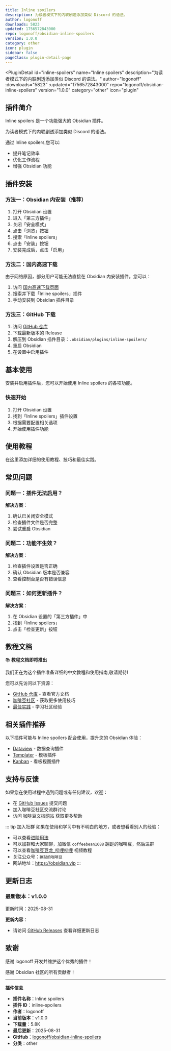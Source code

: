 ```yaml
---
title: Inline spoilers
description: 为读者模式下的内联剧透添加类似 Discord 的语法。
author: logonoff
downloads: 5823
updated: 1756572843000
repo: logonoff/obsidian-inline-spoilers
version: 1.0.0
category: other
icon: plugin
sidebar: false
pageClass: plugin-detail-page
---
```


<PluginDetail
  id="inline-spoilers"
  name="Inline spoilers"
  description="为读者模式下的内联剧透添加类似 Discord 的语法。"
  author="logonoff"
  :downloads="5823"
  :updated="1756572843000"
  repo="logonoff/obsidian-inline-spoilers"
  version="1.0.0"
  category="other"
  icon="plugin"
>

<!-- AUTO_GENERATED_START -->
## 插件简介

Inline spoilers 是一个功能强大的 Obsidian 插件。

为读者模式下的内联剧透添加类似 Discord 的语法。

通过 Inline spoilers,您可以:

- 提升笔记效率
- 优化工作流程
- 增强 Obsidian 功能

<!-- AUTO_GENERATED_END -->

<!-- AUTO_GENERATED_START -->
## 插件安装

### 方法一：Obsidian 内安装（推荐）

1. 打开 Obsidian 设置
2. 进入「第三方插件」
3. 关闭「安全模式」
4. 点击「浏览」按钮
5. 搜索「Inline spoilers」
6. 点击「安装」按钮
7. 安装完成后，点击「启用」

### 方法二：国内高速下载

由于网络原因，部分用户可能无法直接在 Obsidian 内安装插件。您可以：

1. 访问 [国内高速下载页面](/zh/documentation/obsidian-plugins-download.html)
2. 搜索并下载「Inline spoilers」插件
3. 手动安装到 Obsidian 插件目录

### 方法三：GitHub 下载

1. 访问 [GitHub 仓库](https://github.com/logonoff/obsidian-inline-spoilers)
2. 下载最新版本的 Release
3. 解压到 Obsidian 插件目录：`.obsidian/plugins/inline-spoilers/`
4. 重启 Obsidian
5. 在设置中启用插件

## 基本使用

安装并启用插件后，您可以开始使用 Inline spoilers 的各项功能。

### 快速开始

1. 打开 Obsidian 设置
2. 找到「Inline spoilers」插件设置
3. 根据需要配置相关选项
4. 开始使用插件功能

<!-- AUTO_GENERATED_END -->

<!-- CUSTOM_CONTENT_START:tutorial -->
## 使用教程

在这里添加详细的使用教程、技巧和最佳实践。

<!-- CUSTOM_CONTENT_END:tutorial -->

<!-- SHARED_CONTENT_START -->
## 常见问题

### 问题一：插件无法启用？

**解决方案**：
1. 确认已关闭安全模式
2. 检查插件文件是否完整
3. 尝试重启 Obsidian

### 问题二：功能不生效？

**解决方案**：
1. 检查插件设置是否正确
2. 确认 Obsidian 版本是否兼容
3. 查看控制台是否有错误信息

### 问题三：如何更新插件？

**解决方案**：
1. 在 Obsidian 设置的「第三方插件」中
2. 找到「Inline spoilers」
3. 点击「检查更新」按钮

## 教程文档

📚 **教程文档即将推出**

我们正在为这个插件准备详细的中文教程和使用指南,敬请期待!

您可以先访问以下资源：
- [GitHub 仓库](https://github.com/logonoff/obsidian-inline-spoilers) - 查看官方文档
- [咖啡豆社区](/zh/bases/) - 获取更多使用技巧
- [最佳实践](/zh/best-practices/) - 学习社区经验

## 相关插件推荐

以下插件可能与 Inline spoilers 配合使用，提升您的 Obsidian 体验：

- [Dataview](/zh/plugins/dataview.html) - 数据查询插件
- [Templater](/zh/plugins/templater-obsidian.html) - 模板插件
- [Kanban](/zh/plugins/obsidian-kanban.html) - 看板视图插件

## 支持与反馈

如果您在使用过程中遇到问题或有任何建议，欢迎：

- 在 [GitHub Issues](https://github.com/logonoff/obsidian-inline-spoilers/issues) 提交问题
- 加入咖啡豆社区交流群讨论
- 访问 [咖啡豆文档网站](https://obsidian.vip) 获取更多帮助

::: tip 加入社群
如果在使用和学习中有不明白的地方，或者想看看别人的经验：
- 可以查看[进阶用法](/zh/advanced)
- 可以加群和大家聊聊，加微信 `coffeebean1688` 蹦跶的咖啡豆，然后进群
- 可以查看[咖啡豆豆龙_哔哩哔哩](https://space.bilibili.com/618777356) 视频教程
- 关注公众号：`蹦跶的咖啡豆`
- 网站地址：https://obsidian.vip
:::
<!-- SHARED_CONTENT_END -->

<!-- AUTO_GENERATED_START -->
## 更新日志

### 最新版本：v1.0.0

更新时间：2025-08-31

**更新内容**：
- 请访问 [GitHub Releases](https://github.com/logonoff/obsidian-inline-spoilers/releases) 查看详细更新日志

## 致谢

感谢 logonoff 开发并维护这个优秀的插件！

感谢 Obsidian 社区的所有贡献者！

---

**插件信息**
- **插件名称**：Inline spoilers
- **插件 ID**：inline-spoilers
- **作者**：logonoff
- **当前版本**：v1.0.0
- **下载量**：5.8K
- **最后更新**：2025-08-31
- **GitHub**：[logonoff/obsidian-inline-spoilers](https://github.com/logonoff/obsidian-inline-spoilers)
- **分类**：other
<!-- AUTO_GENERATED_END -->

</PluginDetail>

